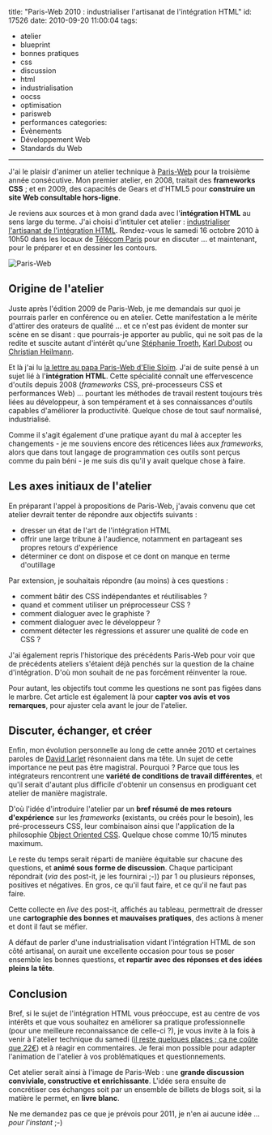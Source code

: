 title: "Paris-Web 2010 : industrialiser l'artisanat de l'intégration HTML"
id: 17526
date: 2010-09-20 11:00:04
tags:
- atelier
- blueprint
- bonnes pratiques
- css
- discussion
- html
- industrialisation
- oocss
- optimisation
- parisweb
- performances
categories:
- Évènements
- Développement Web
- Standards du Web
---

J'ai le plaisir d'animer un atelier technique à [Paris-Web](http://www.paris-web.fr) pour la troisième année consécutive. Mon premier atelier, en 2008, traitait des **frameworks CSS** ; et en 2009, des capacités de Gears et d'HTML5 pour **construire un site Web consultable hors-ligne**.

Je reviens aux sources et à mon grand dada avec l'**intégration HTML** au sens large du terme. J'ai choisi d'intituler cet atelier : [industrialiser l'artisanat de l'intégration HTML](http://www.paris-web.fr/2010/programme/industrialiser-lartisanat-de-lintegration-html.php). Rendez-vous le samedi 16 octobre 2010 à 10h50 dans les locaux de [Télécom Paris](http://www.telecom-paristech.fr/) pour en discuter ... et maintenant, pour le préparer et en dessiner les contours.

![](/images/2010/09/logotype-paris-web-300x203.png "Paris-Web")

<!--more-->

## Origine de l'atelier

Juste après l'édition 2009 de Paris-Web, je me demandais sur quoi je pourrais parler en conférence ou en atelier. Cette manifestation a le mérite d'attirer des orateurs de qualité ... et ce n'est pas évident de monter sur scène en se disant : que pourrais-je apporter au public, qui ne soit pas de la redite et suscite autant d'intérêt qu'une [Stéphanie Troeth](http://stephanietroeth.com/), [Karl Dubost](http://www.la-grange.net/) ou [Christian Heilmann](http://icant.co.uk/).

Et là j'ai lu [la lettre au papa Paris-Web d'Elie Sloïm](http://blog.temesis.com/post/2009/12/15/Ma-lettre-a-papa-ParisWeb). J'ai de suite pensé à un sujet lié à l'**intégration HTML**. Cette spécialité connaît une effervescence d'outils depuis 2008 (_frameworks_ CSS, pré-processeurs CSS et performances Web) ... pourtant les méthodes de travail restent toujours très liées au développeur, à son tempérament et à ses connaissances d'outils capables d'améliorer la productivité. Quelque chose de tout sauf normalisé, industrialisé.

Comme il s'agit également d'une pratique ayant du mal à accepter les changements - je me souviens encore des réticences liées aux _frameworks_, alors que dans tout langage de programmation ces outils sont perçus comme du pain béni - je me suis dis qu'il y avait quelque chose à faire.

## Les axes initiaux de l'atelier

En préparant l'appel à propositions de Paris-Web, j'avais convenu que cet atelier devrait tenter de répondre aux objectifs suivants :

*   dresser un état de l'art de l'intégration HTML
*   offrir une large tribune à l'audience, notamment en partageant ses  propres retours d'expérience
*   déterminer ce dont on dispose et ce dont on manque en terme  d'outillage

Par extension, je souhaitais répondre (au moins) à ces questions :

*   comment bâtir des CSS indépendantes et réutilisables ?
*   quand et comment utiliser un préprocesseur CSS ?
*   comment dialoguer avec le graphiste ?
*   comment dialoguer avec le développeur ?
*   comment détecter les régressions et assurer une qualité de code en  CSS ?

J'ai également repris l'historique des précédents Paris-Web pour voir que de précédents ateliers s'étaient déjà penchés sur la question de la chaine d'intégration. D'où mon souhait de ne pas forcément réinventer la roue.

Pour autant, les objectifs tout comme les questions ne sont pas figées dans le marbre. Cet article est également là pour **capter vos avis et vos remarques**, pour ajuster cela avant le jour de l'atelier.

## Discuter, échanger, et créer

Enfin, mon évolution personnelle au long de cette année 2010 et certaines paroles de [David Larlet](http://larlet.fr/) résonnaient dans ma tête.
Un sujet de cette importance ne peut pas être magistral. Pourquoi ? Parce que tous les intégrateurs rencontrent une **variété de conditions de travail différentes**, et qu'il serait d'autant plus difficile d'obtenir un consensus en prodiguant cet atelier de manière magistrale.

D'où l'idée d'introduire l'atelier par un **bref résumé de mes retours d'expérience** sur les _frameworks_ (existants, ou créés pour le besoin), les pré-processeurs CSS, leur combinaison ainsi que l'application de la philosophie [Object Oriented CSS](http://oocss.org/). Quelque chose comme 10/15 minutes maximum.

Le reste du temps serait réparti de manière équitable sur chacune des questions, et **animé sous forme de discussion**. Chaque participant répondrait (_via_ des post-it, je les fournirai ;-)) par 1 ou plusieurs réponses, positives et négatives. En gros, ce qu'il faut faire, et ce qu'il ne faut pas faire.

Cette collecte en _live_ des post-it, affichés au tableau, permettrait de dresser une **cartographie des bonnes et mauvaises pratiques**, des actions à mener et dont il faut se méfier.

A défaut de parler d'une industrialisation vidant l'intégration HTML de son côté artisanal, on aurait une excellente occasion pour tous se poser ensemble les bonnes questions, et **repartir avec des réponses et des idées pleins la tête**.

## Conclusion

Bref, si le sujet de l'intégration HTML vous préoccupe, est au centre de vos intérêts et que vous souhaitez en améliorer sa pratique professionnelle (pour une meilleure reconnaissance de celle-ci ?), je vous invite à la fois à venir à l'atelier technique du samedi ([il reste quelques places ; ça ne coûte que 22€](http://inscriptions.paris-web.fr/)) et à réagir en commentaires. Je ferai mon possible pour adapter l'animation de l'atelier à vos problématiques et questionnements.

Cet atelier serait ainsi à l'image de Paris-Web : une **grande discussion conviviale, constructive et enrichissante**.
L'idée sera ensuite de concrétiser ces échanges soit par un ensemble de billets de blogs soit, si la matière le permet, en **livre blanc**.

Ne me demandez pas ce que je prévois pour 2011, je n'en ai aucune idée ... _pour l'instant_ ;-)